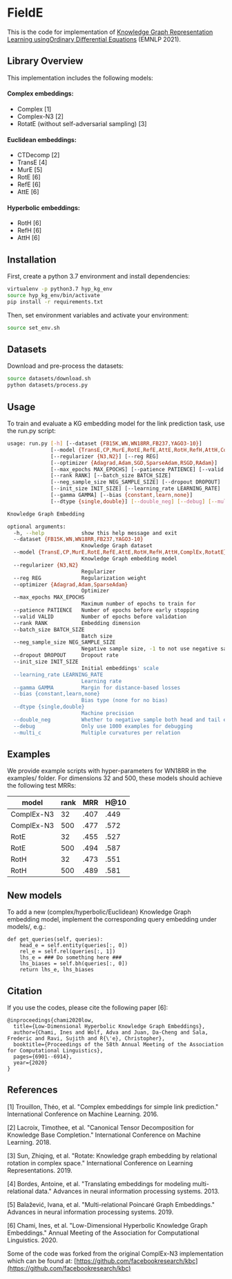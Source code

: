 # FieldE

This is the code for implementation of [Knowledge Graph Representation Learning usingOrdinary Differential Equations](https://aclanthology.org/2021.emnlp-main.750.pdf) (EMNLP 2021).

## Library Overview

This implementation includes the following models:

#### Complex embeddings:

*   Complex [1]
*   Complex-N3 [2]
*   RotatE (without self-adversarial sampling) [3]

#### Euclidean embeddings:

*   CTDecomp [2]
*   TransE [4]
*   MurE [5]
*   RotE [6]
*   RefE [6]
*   AttE [6]

#### Hyperbolic embeddings:

*   RotH [6]
*   RefH [6]
*   AttH [6]

## Installation

First, create a python 3.7 environment and install dependencies:

```bash
virtualenv -p python3.7 hyp_kg_env
source hyp_kg_env/bin/activate
pip install -r requirements.txt
```

Then, set environment variables and activate your environment:

```bash
source set_env.sh
```

## Datasets

Download and pre-process the datasets:

```bash
source datasets/download.sh
python datasets/process.py
```

## Usage

To train and evaluate a KG embedding model for the link prediction task, use the run.py script:

```bash
usage: run.py [-h] [--dataset {FB15K,WN,WN18RR,FB237,YAGO3-10}]
              [--model {TransE,CP,MurE,RotE,RefE,AttE,RotH,RefH,AttH,ComplEx,RotatE}]
              [--regularizer {N3,N2}] [--reg REG]
              [--optimizer {Adagrad,Adam,SGD,SparseAdam,RSGD,RAdam}]
              [--max_epochs MAX_EPOCHS] [--patience PATIENCE] [--valid VALID]
              [--rank RANK] [--batch_size BATCH_SIZE]
              [--neg_sample_size NEG_SAMPLE_SIZE] [--dropout DROPOUT]
              [--init_size INIT_SIZE] [--learning_rate LEARNING_RATE]
              [--gamma GAMMA] [--bias {constant,learn,none}]
              [--dtype {single,double}] [--double_neg] [--debug] [--multi_c]

Knowledge Graph Embedding

optional arguments:
  -h, --help            show this help message and exit
  --dataset {FB15K,WN,WN18RR,FB237,YAGO3-10}
                        Knowledge Graph dataset
  --model {TransE,CP,MurE,RotE,RefE,AttE,RotH,RefH,AttH,ComplEx,RotatE}
                        Knowledge Graph embedding model
  --regularizer {N3,N2}
                        Regularizer
  --reg REG             Regularization weight
  --optimizer {Adagrad,Adam,SparseAdam}
                        Optimizer
  --max_epochs MAX_EPOCHS
                        Maximum number of epochs to train for
  --patience PATIENCE   Number of epochs before early stopping
  --valid VALID         Number of epochs before validation
  --rank RANK           Embedding dimension
  --batch_size BATCH_SIZE
                        Batch size
  --neg_sample_size NEG_SAMPLE_SIZE
                        Negative sample size, -1 to not use negative sampling
  --dropout DROPOUT     Dropout rate
  --init_size INIT_SIZE
                        Initial embeddings' scale
  --learning_rate LEARNING_RATE
                        Learning rate
  --gamma GAMMA         Margin for distance-based losses
  --bias {constant,learn,none}
                        Bias type (none for no bias)
  --dtype {single,double}
                        Machine precision
  --double_neg          Whether to negative sample both head and tail entities
  --debug               Only use 1000 examples for debugging
  --multi_c             Multiple curvatures per relation
```

## Examples 

We provide example scripts with hyper-parameters for WN18RR in the examples/ folder. For dimensions 32 and 500, these models should achieve the following test MRRs:

|   model    | rank |  MRR  | H@10 |
|------------|------|-------|------|
| ComplEx-N3 |  32  | .407  | .449 |
| ComplEx-N3 | 500  | .477  | .572 |
|    RotE    |  32  | .455  | .527 |
|    RotE    | 500  | .494  | .587 |
|    RotH    |  32  | .473  | .551 |
|    RotH    | 500  | .489  | .581 |

## New models

To add a new (complex/hyperbolic/Euclidean) Knowledge Graph embedding model, implement the corresponding query embedding under models/, e.g.:

```
def get_queries(self, queries):
    head_e = self.entity(queries[:, 0])
    rel_e = self.rel(queries[:, 1])
    lhs_e = ### Do something here ###
    lhs_biases = self.bh(queries[:, 0])
    return lhs_e, lhs_biases
```

## Citation

If you use the codes, please cite the following paper [6]:

```
@inproceedings{chami2020low,
  title={Low-Dimensional Hyperbolic Knowledge Graph Embeddings},
  author={Chami, Ines and Wolf, Adva and Juan, Da-Cheng and Sala, Frederic and Ravi, Sujith and R{\'e}, Christopher},
  booktitle={Proceedings of the 58th Annual Meeting of the Association for Computational Linguistics},
  pages={6901--6914},
  year={2020}
}
```

## References

[1] Trouillon, Théo, et al. "Complex embeddings for simple link prediction."
International Conference on Machine Learning. 2016.

[2] Lacroix, Timothee, et al. "Canonical Tensor Decomposition for Knowledge Base
Completion." International Conference on Machine Learning. 2018.

[3] Sun, Zhiqing, et al. "Rotate: Knowledge graph embedding by relational
rotation in complex space." International Conference on Learning
Representations. 2019.

[4] Bordes, Antoine, et al. "Translating embeddings for modeling
multi-relational data." Advances in neural information processing systems. 2013.

[5] Balažević, Ivana, et al. "Multi-relational Poincaré Graph Embeddings."
Advances in neural information processing systems. 2019.

[6] Chami, Ines, et al. "Low-Dimensional Hyperbolic Knowledge Graph Embeddings."
Annual Meeting of the Association for Computational Linguistics. 2020.

Some of the code was forked from the original ComplEx-N3 implementation which can be found at: [https://github.com/facebookresearch/kbc](https://github.com/facebookresearch/kbc)


